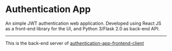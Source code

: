 # Authentication App

An simple JWT authentication web application. Developed using React JS as a front-end library for the UI, and Python 3/Flask 2.0 as back-end API.

***

This is the back-end server of [authentication-app-frontend-client](https://github.com/mohamedhany01/authentication-app-frontend-client)
